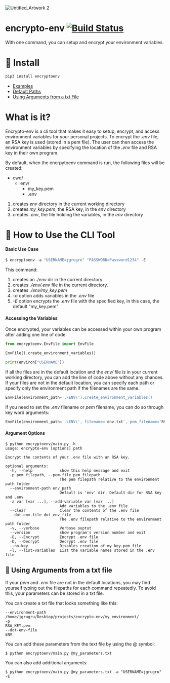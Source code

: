 ![Untitled_Artwork 2](https://user-images.githubusercontent.com/24437648/154866935-59290ef4-d5de-46f6-8f89-69c3d6ece40c.png)



# encrypto-env [![Build Status](https://travis-ci.com/jgrugru/encrypto-env.svg?branch=main)](https://travis-ci.com/jgrugru/encrypto-env)
With one command, you can setup and encrypt your environment variables. 

# :pill: Install
```python
pip3 install encryptoenv
```

 * [Examples](https://github.com/jgrugru/encrypto-env#hamburger-examples)
 * [Default Paths](https://github.com/jgrugru/encrypto-env#open_file_folder-default-paths)
 * [Using Arguments from a txt File](https://github.com/jgrugru/encrypto-env#open_file_folder-default-paths)

# What is it?
Encrypto-env is a cli tool that makes it easy to setup, encrypt, and access environment variables
for your personal projects. To encrypt the *.env* file, an RSA key is used (stored in a pem file).
The user can then access the environment variables by specifying the location
of the _.env_ file and RSA key in their own program.

By default, when the encrpytoenv command is run, the following files will be created:

 * cwd/
   * env/
     * my_key.pem
     * .env

 1. creates *env* directory in the current working directory 
 2. creates *my_key.pem*, the RSA key, in the _env_ directory
 3. creates *.env*, the file holding the variables, in the _env_ directory

# :hamburger: How to Use the CLI Tool

#### Basic Use Case
```python
$ encryptoenv -a "USERNAME=jgrugru" "PASSWORD=Password1234" -E
```
This command:
1. creates an _./env_ dir in the current directory.
2. creates _./env/.env_ file in the current directory.
3. creates *./env/my_key.pem*
4. *-a* option adds variables in the *.env* file
5. *-E* option encrypts the *.env* file with the specified key, in this case, the default "my_key.pem"

#### Accessing the Variables
Once encrypted, your variables can be accessed within your own program after adding
one line of code. 
```python
from encryptoenv.EnvFile import EnvFile

EnvFile().create_environment_variables()

print(environ["USERNAME"])
```
If all the files are in the default location and the _env/_ file is in your current
working directory, you can add the line of code above without any chances. If your
files are not in the default location, you can specify each path or specify
only the environment path if the filenames are the same.
```python
EnvFile(environment_path='.\ENV\').create_environment_variables()
```
If you need to set the _.env_ filename or _pem_ filename, you can do so through key word arguments:
```python
EnvFile(environment_path='.\ENV\', filename='env.txt', pem_filename='RSA_KEY.pem').create_environment_variables()
```


#### Argument Options
```
$ python encryptoenv/main.py -h
usage: encrypto-env [options] path

Encrypt the contents of your .env file with an RSA key.

optional arguments:
  -h, --help            show this help message and exit
  -p pem_filepath, --pem-file pem_filepath
                        The pem filepath relative to the environment path folder
  --environment-path env_path
                        Default is 'env' dir. Default dir for RSA key and .env
  -a var [var ...], --add-variable var [var ...]
                        Add variables to the .env file
  --clear               Clear the contents of the .env file
  --dot-env-file dot_env_file
                        The .env filepath relative to the environment path folder
  -v, --verbose         Verbose ouptut
  --version             show program's version number and exit
  -E, --Encrypt         Encrypt .env file
  -D, --Decrypt         Decrypt .env file
  --no-key              Disables creation of my_key.pem file
  -l, --list-variables  List the variable names stored in the .env file
```


## :pushpin: Using Arguments from a txt file

If your _pem_ and _.env_ file are not in the default locations, you may find yourself
typing out the filepaths for each command repeatedly.
To avoid this, your parameters can be stored in a txt file.

You can create a txt file that looks something like this:
```
--environment-path
/home/jgrugru/Desktop/projects/encrypto-env/my_environment/
-p
RSA_KEY.pem
--dot-env-file
ENV
```

You can add these parameters from the text file by using the @ symbol:
```
$ python encryptoenv/main.py @my_parameters.txt
```

You can also add additional arguments:
```
$ python encryptoenv/main.py @my_parameters.txt -a "USERNAME=jgrugru" -E
```
